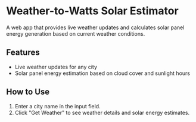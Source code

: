 # Weather-to-Watts Solar Estimator

A web app that provides live weather updates and calculates solar panel energy generation based on current weather conditions.

## Features
- Live weather updates for any city
- Solar panel energy estimation based on cloud cover and sunlight hours

## How to Use
1. Enter a city name in the input field.
2. Click "Get Weather" to see weather details and solar energy estimates.
